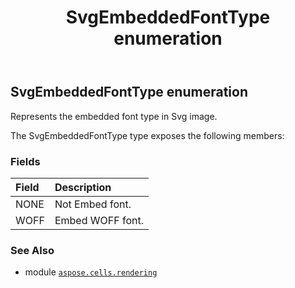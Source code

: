 ﻿---
title: SvgEmbeddedFontType enumeration
second_title: Aspose.Cells for Python via .NET API References
description: 
type: docs
weight: 260
url: /aspose.cells.rendering/svgembeddedfonttype/
is_root: false
---

## SvgEmbeddedFontType enumeration

Represents the embedded font type in Svg image.



The SvgEmbeddedFontType type exposes the following members:

### Fields
| Field | Description |
| :- | :- |
| NONE | Not Embed font. |
| WOFF | Embed WOFF font. |



### See Also
* module [`aspose.cells.rendering`](..)
